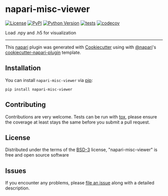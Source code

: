 # napari-misc-viewer

[![License](https://img.shields.io/pypi/l/napari-misc-viewer.svg?color=green)](https://github.com/napari/napari-misc-viewer/raw/master/LICENSE)
[![PyPI](https://img.shields.io/pypi/v/napari-misc-viewer.svg?color=green)](https://pypi.org/project/napari-misc-viewer)
[![Python Version](https://img.shields.io/pypi/pyversions/napari-misc-viewer.svg?color=green)](https://python.org)
[![tests](https://github.com/TongLIBioinfo/napari-misc-viewer/workflows/tests/badge.svg)](https://github.com/TongLIBioinfo/napari-misc-viewer/actions)
[![codecov](https://codecov.io/gh/TongLIBioinfo/napari-misc-viewer/branch/master/graph/badge.svg)](https://codecov.io/gh/TongLIBioinfo/napari-misc-viewer)

Load .npy and .h5 for visualization

----------------------------------

This [napari] plugin was generated with [Cookiecutter] using with [@napari]'s [cookiecutter-napari-plugin] template.

<!--
Don't miss the full getting started guide to set up your new package:
https://github.com/napari/cookiecutter-napari-plugin#getting-started

and review the napari docs for plugin developers:
https://napari.org/docs/plugins/index.html
-->

## Installation

You can install `napari-misc-viewer` via [pip]:

    pip install napari-misc-viewer

## Contributing

Contributions are very welcome. Tests can be run with [tox], please ensure
the coverage at least stays the same before you submit a pull request.

## License

Distributed under the terms of the [BSD-3] license,
"napari-misc-viewer" is free and open source software

## Issues

If you encounter any problems, please [file an issue] along with a detailed description.

[napari]: https://github.com/napari/napari
[Cookiecutter]: https://github.com/audreyr/cookiecutter
[@napari]: https://github.com/napari
[MIT]: http://opensource.org/licenses/MIT
[BSD-3]: http://opensource.org/licenses/BSD-3-Clause
[GNU GPL v3.0]: http://www.gnu.org/licenses/gpl-3.0.txt
[GNU LGPL v3.0]: http://www.gnu.org/licenses/lgpl-3.0.txt
[Apache Software License 2.0]: http://www.apache.org/licenses/LICENSE-2.0
[Mozilla Public License 2.0]: https://www.mozilla.org/media/MPL/2.0/index.txt
[cookiecutter-napari-plugin]: https://github.com/napari/cookiecutter-napari-plugin
[file an issue]: https://github.com/TongLIBioinfo/napari-misc-viewer/issues
[napari]: https://github.com/napari/napari
[tox]: https://tox.readthedocs.io/en/latest/
[pip]: https://pypi.org/project/pip/
[PyPI]: https://pypi.org/